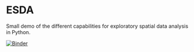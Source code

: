 # ESDA
Small demo of the different capabilities for exploratory spatial data analysis in Python.

[![Binder](https://mybinder.org/badge_logo.svg)](https://mybinder.org/v2/gh/crstn/ESDA/master)
